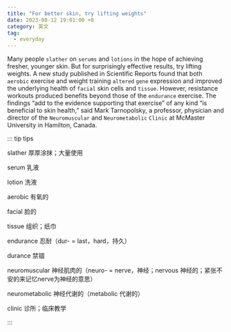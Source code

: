 ```yaml
---
title: "For better skin, try lifting weights"
date: 2023-08-12 19:01:00 +8
category: 英文
tag:
  - everyday
---
```


Many people `slather` on `serums` and `lotions` in the hope of achieving fresher, younger skin. But for surprisingly effective results, try lifting weights. A new study published in Scientific Reports found that both `aerobic` exercise and weight training `altered` `gene` expression and improved the underlying health of `facial` skin cells and `tissue`. However, resistance workouts produced benefits beyond those of the `endurance` exercise. The findings “add to the evidence supporting that exercise” of any kind “is beneficial to skin health,” said Mark Tarnopolsky, a professor, physician and director of the `Neuromuscular` and `Neurometabolic` `Clinic` at McMaster University in Hamilton, Canada.

::: tip tips

slather 厚厚涂抹；大量使用

serum 乳液

lotion 洗液

aerobic 有氧的

facial 脸的

tissue 组织；纸巾

endurance 忍耐（dur- = last，hard，持久）

durance 禁锢

neuromuscular 神经肌肉的（neuro- = nerve，神经；nervous 神经的；紧张不安的来记忆nerve为神经的意思）

neurometabolic 神经代谢的（metabolic 代谢的）

clinic 诊所；临床教学

:::
